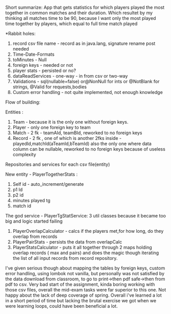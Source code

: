 Short summarize:
App that gets statistics for which players played
the most together in common matches and their duration.
Which resultet by my thinking all matches time to be 90, because I want only the most played time together by players, which equal to full time match played

*Rabbit holes:

1. record csv file name - record as in java.lang, signature rename post needed
2. Time-Date-Formats
3. toMinutes - Null
4. foreign keys - needed or not
5. player stats - persisted or no?
6. dataReadServices - one-way - in from csv or two-way
7. Validations - sql(nullable=false) or@NonNull for ints or @NotBlank for strings, @Valid for requests,bodies
8. Custom error handling - not quite implemented, not enough knowledge


Flow of building:

Entities :
1. Team - because it is the only one without foreign keys.
2. Player - only one foreign key to team
3. Match - 2 fk - teamAId, teamBId, reworked to no foreign keys
4. Record - 2 fk , one of which is another 2fks inside - playedId,matchId(aTeamId,bTeamId) also the only one where data column can be nullable, reworked to no foreign keys because of useless complexity

Repositories and services for each csv file(entity)

New entity - PlayerTogetherStats :
1. Self id - auto_increment/generate
2. p1 Id
3. p2 id
4. minutes played tg
5. match id

The god service - PlayerTgStatService:
3 util classes because it became too big and logic started 
failing
1. PlayerOverlapCalculator - calcs if the players met,for how long, do they overlap from records
2. PlayerPairStats - persists the data from overlapCalc
3. PlayerStatsCalculator - puts it all together through 2 maps holding overlap records ( max and pairs) and does the magic though
iterating the list of all input records from record repository.


I've given serious though about mapping the tables by foreign keys, custom error handling, using lombok not vanilla, but personally was not satisfied by the data download from classroom, to go to print->then pdf safe->then from pdf to csv. Very bad start of the assignment, kinda boring working with those csv files, overall the mid-exam tasks were far superior to this one.
Not happy about the lack of deep coverage of spring. Overall i've learned a lot in a short period of time but lacking the brutal exercise we got when we were learning loops, could have been beneficial a lot.
